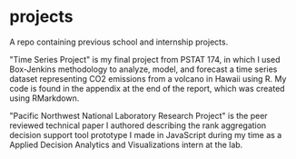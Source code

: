 # projects
A repo containing previous school and internship projects. 

"Time Series Project" is my final project from PSTAT 174, in which I used Box-Jenkins methodology to analyze, model, and forecast a time series dataset representing CO2 emissions from a volcano in Hawaii using R.  My code is found in the appendix at the end of the report, which was created using RMarkdown.

"Pacific Northwest National Laboratory Research Project" is the peer reviewed technical paper I authored describing the rank aggregation decision support tool prototype I made in JavaScript during my time as a Applied Decision Analytics and Visualizations intern at the lab.
